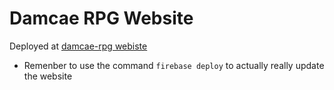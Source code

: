 # Damcae RPG Website

Deployed at [damcae-rpg webiste](https://rpg-damcae.web.app)

- Remenber to use the command `firebase deploy` to actually really update the website
